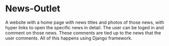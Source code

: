 # News-Outlet
A website with a home page with news titles and photos of those news, with hyper links to open the specific news in detail. The user can be loged in and comment on those news. These comments are tied up to the news that the user comments. All of this happens using Django framework.
